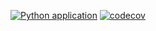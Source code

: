 [![Python application](https://github.com/redan684/django-task-manager/actions/workflows/python-app.yml/badge.svg)](https://github.com/redan684/django-task-manager/actions/workflows/python-app.yml)  [![codecov](https://codecov.io/gh/redan684/django-task-manager/branch/main/graph/badge.svg?token=ZMRURQ6RXA)](https://codecov.io/gh/redan684/django-task-manager)

